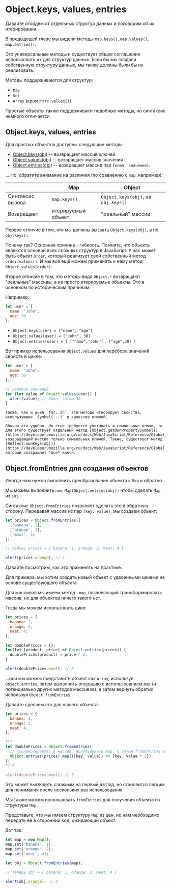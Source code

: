 
# Object.keys, values, entries

Давайте отойдем от отдельных структур данных и поговорим об их итерировании.

В предыдущей главе мы видели методы `map.keys()`, `map.values()`, `map.entries()`.

Это универсальные методы и существует общее соглашение использовать их для структур данных. Если бы мы создали собственную структуру данных, мы также должны были бы их реализовать.

Методы поддерживаются для структур:

- `Map`
- `Set`
- `Array` (кроме `arr.values()`)

Простые объекты также поддерживают подобные методы, но синтаксис немного отличается.

## Object.keys, values, entries

Для простых объектов доступны следующие методы:

- [Object.keys(obj)](https://developer.mozilla.org/ru/docs/Web/JavaScript/Reference/Global_Objects/Object/keys) -- возвращает массив ключей.
- [Object.values(obj)](https://developer.mozilla.org/ru/docs/Web/JavaScript/Reference/Global_Objects/Object/values) -- возвращает массив значений.
- [Object.entries(obj)](https://developer.mozilla.org/ru/docs/Web/JavaScript/Reference/Global_Objects/Object/entries) -- возвращает массив пар `[ключ, значение]`.

... Но, обратите внимание на различия (по сравнению с `map`, например):

|                  | Map                | Object                                 |
|------------------|--------------------|----------------------------------------|
| Синтаксис вызова | `map.keys()`       | `Object.keys(obj)`, не `obj.keys()`  |
| Возвращает       | итерируемый объект | "реальный" массив                      |

Первое отличие в том, что мы должны вызвать `Object.keys(obj)`, а не `obj.keys()`.

Почему так? Основная причина - гибкость. Помните, что объекты являются основой всех сложных структур в JavaScript. У нас может быть объект `order`, который реализует свой собственный метод `order.values()`. И мы всё ещё можем применять к нему метод `Object.values(order)`.

Второе отличие в том, что методы вида `Object.*` возвращают "реальные" массивы, а не просто итерируемые объекты. Это в основном по историческим причинам.

Например:

```js
let user = {
  name: "John",
  age: 30
};
```

- `Object.keys(user) = ["name", "age"]`
- `Object.values(user) = ["John", 30]`
- `Object.entries(user) = [ ["name","John"], ["age",30] ]`

Вот пример использования `Object.values` ​​для перебора значений свойств в цикле:

```js run
let user = {
  name: "John",
  age: 30
};

// перебор значений
for (let value of Object.values(user)) {
  alert(value); // John, затем 30
}
```

```warn header="Object.keys/values/entries игнорируют символьные свойства"
Также, как и цикл `for..in`, эти методы игнорируют свойства, использующие `Symbol(...)` в качестве ключей.

Обычно это удобно. Но если требуется учитывать и символьные ключи, то для этого существует отдельный метод [Object.getOwnPropertySymbols](https://developer.mozilla.org/ru/docs/Web/JavaScript/Reference/Global_Objects/Object/getOwnPropertySymbols), возвращающий массив только символьных ключей. Также, существует метод [Reflect.ownKeys(obj)](https://developer.mozilla.org/ru/docs/Web/JavaScript/Reference/Global_Objects/Reflect/ownKeys), который возвращает *все* ключи.
```

## Object.fromEntries для создания объектов

Иногда нам нужно выполнить преобразование обьекта к `Map` и обратно.

Мы можем выполнить `new Map(Object.entries(obj))` чтобы сделать `Map` из `obj`.

Синтаксис `Object.fromEntries` позволяет сделать это в обратную сторону. Передавая массив из пар `[key, value]`, мы создаем обьект:

```js run
let prices = Object.fromEntries([
  ['banana', 1],
  ['orange', 2],
  ['meat', 4]
]);

// сейчас prices = { banana: 1, orange: 2, meat: 4 }

alert(prices.orange); // 2
```

Давайте посмотрим, как это применять на практике.

Для примера, мы хотим создать новый объект с удвоенными ценами на основе существующего объекта.

Для массивов мы имеем метод `.map`, позволяющий трансформировать массив, но для объектов ничего такого нет.

Тогда мы можем использовать цикл:

```js run
let prices = {
  banana: 1,
  orange: 2,
  meat: 4,
};

let doublePrices = {};
for(let [product, price] of Object.entries(prices)) {
  doublePrices[product] = price * 2;
}

alert(doublePrices.meat); // 8
```

...или мы можем представить объект как `Array`, используя `Object.entries`, затем выполнить операцию с использованием `map` (и потенциально других методов массивов), а затем вернуть обратно используя `Object.fromEntries`.

Давайте сделаем это для нашего объекта:

```js run
let prices = {
  banana: 1,
  orange: 2,
  meat: 4,
};

*!*
let doublePrices = Object.fromEntries(
  // сконвертировать в массив, использовать map, а затем fromEntries вернёт нам объект
  Object.entries(prices).map(([key, value]) => [key, value * 2])
);
*/!*

alert(doublePrices.meat); // 8
```   

Это может выглядеть сложным на первый взгляд, но становится легким для понимания после нескольких раз использования.

Мы также можем использовать `fromEntries` для получения объекта из структуры `Map`.

Представьте, что мы имеем структуру `Map` из цен, но нам необходимо передать её в сторонний код, ожидающий объект.

Вот так:

```js run
let map = new Map();
map.set('banana', 1);
map.set('orange', 2);
map.set('meat', 4);

let obj = Object.fromEntries(map);

// теперь obj = { banana: 1, orange: 2, meat: 4 }

alert(obj.orange); // 2
```
